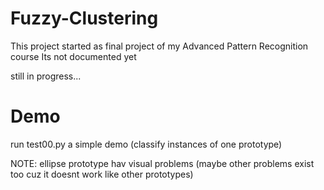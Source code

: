 # Fuzzy-Clustering

This project started as final project of my Advanced Pattern Recognition course
Its not documented yet

still in progress...

# Demo
run test00.py a simple demo (classify instances of one prototype)


NOTE: ellipse prototype hav visual problems (maybe other problems exist too cuz it doesnt work like other prototypes)